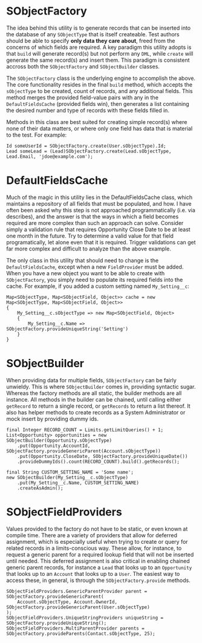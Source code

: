 SObjectFactory
==============
The idea behind this utility is to generate records that can be inserted into the database of any `SObjectType` that is itself createable. Test authors should be able to specify **only data they care about**, freed from the concerns of which fields are required. A key paradigm this utility adopts is that `build` will generate record(s) but not perform any `DML`, while `create` will generate the same record(s) and insert them. This paradigm is consistent accross both the `SObjectFactory` and `SObjectBuilder` classes.

The `SObjectFactory` class is the underlying engine to accomplish the above. The core functionality resides in the final `build` method, which accepts the `sObjectType` to be created, count of records, and any additional fields. This method merges the provided field-value pairs with any in the `DefaultFieldsCache` (provided fields win), then generates a list containing the desired number and type of records with these fields filled in.

Methods in this class are best suited for creating simple record(s) where none of their data matters, or where only one field has data that is material to the test. For example:

    Id someUserId = SObjectFactory.create(User.sObjectType).Id;
    Lead someLead = (Lead)SObjectFactory.create(Lead.sObjectType, Lead.Email, 'jdoe@example.com');

DefaultFieldsCache
===================
Much of the magic in this utility lies in the DefaultFieldsCache class, which maintains a repository of all fields that must be populated, and how. I have often been asked why this step is not approached programmatically (i.e. via describes), and the answer is that the ways in which a field becomes required are more complex than such an approach can solve. Consider simply a validation rule that requires Opportunity Close Date to be at least one month in the future. Try to determine a valid value for that field programatically, let alone even that it is required. Trigger validations can get far more complex and difficult to analyze than the above example.

The only class in this utility that should need to change is the `DefaultFieldsCache`, except when a new `FieldProvider` must be added. When you have a new object you want to be able to create with `SObjectFactory`, you simply need to populate its required fields into the cache. For example, if you added a custom setting named `My_Setting__c`:

    Map<SObjectType, Map<SObjectField, Object>> cache = new Map<SObjectType, Map<SObjectField, Object>>
    {
        My_Setting__c.sObjectType => new Map<SObjectField, Object>
        {
            My_Setting__c.Name => SObjectFactory.provideUniqueString('Setting')
        }
    }

SObjectBuilder
==============
When providing data for multiple fields, `SObjectFactory` can be fairly unwieldy. This is where `SObjectBuilder` comes in, providing syntactic sugar. Whereas the factory methods are all static, the builder methods are all instance. All methods in the builder can be chained, until calling either `getRecord` to return a single record, or `getRecords` to return a list thereof. It also has helper methods to create records as a System Administrator or mock insert by providing dummy ids.

    final Integer RECORD_COUNT = Limits.getLimitQueries() + 1;
    List<Opportunity> opportunities = new SObjectBuilder(Opportunity.sObjectType)
        .put(Opportunity.AccountId, SObjectFactory.provideGenericParent(Account.sObjectType))
        .put(Opportunity.CloseDate, SObjectFactory.provideUniqueDate())
        .provideDummyIds().count(RECORD_COUNT).build().getRecords();
    
    final String CUSTOM_SETTING_NAME = 'Some name';
    new SObjectBuilder(My_Setting__c.sObjectType)
        .put(My_Setting__c.Name, CUSTOM_SETTING_NAME)
        .createAsAdmin();

SObjectFieldProviders
=====================
Values provided to the factory do not have to be static, or even known at compile time. There are a variety of providers that allow for deferred assignment, which is especially useful when trying to create or query for related records in a limits-conscious way. These allow, for instance, to request a generic parent for a required lookup field that will not be inserted until needed. This deferred assignment is also critical in enabling chained generic parent records, for instance a `Lead` that looks up to an `Opportunity` that looks up to an `Account` that looks up to a `User`. The easiest way to access these, in general, is through the `SObjectFactory.provide` methods.

    SObjectFieldProviders.GenericParentProvider parent = SObjectFactory.provideGenericParent(
        Account.sObjectType, Account.OwnerId, SObjectFactory.provideGenericParent(User.sObjectType)
    );
    SObjectFieldProviders.UniqueStringProviders uniqueString = SObjectFactory.provideUniqueString();
    SObjectFieldProviders.MultiParentProvider parents = SObjectFactory.provideParents(Contact.sObjectType, 25);
